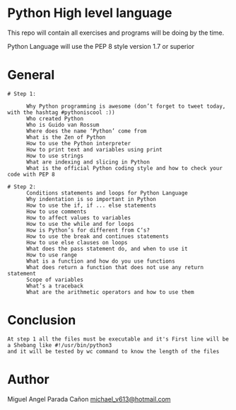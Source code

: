 # Python High level language

This repo will contain all exercises and programs will be doing by the time.

Python Language will use the PEP 8 style version 1.7 or superior


# General


	# Step 1:

	      Why Python programming is awesome (don’t forget to tweet today, with the hashtag #pythoniscool :))
	      Who created Python
	      Who is Guido van Rossum
	      Where does the name ‘Python’ come from
	      What is the Zen of Python
	      How to use the Python interpreter
	      How to print text and variables using print
	      How to use strings
	      What are indexing and slicing in Python
	      What is the official Python coding style and how to check your code with PEP 8

	# Step 2:
	      Conditions statements and loops for Python Language
	      Why indentation is so important in Python
	      How to use the if, if ... else statements
	      How to use comments
	      How to affect values to variables
	      How to use the while and for loops
	      How is Python’s for different from C‘s?
	      How to use the break and continues statements
	      How to use else clauses on loops
	      What does the pass statement do, and when to use it
	      How to use range
	      What is a function and how do you use functions
	      What does return a function that does not use any return statement
	      Scope of variables
	      What’s a traceback
	      What are the arithmetic operators and how to use them

# Conclusion

	At step 1 all the files must be executable and it's First line will be a Shebang like #!/usr/bin/python3
	and it will be tested by wc command to know the length of the files

# Author

Miguel Angel Parada Cañon <michael_v613@hotmail.com>